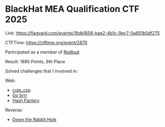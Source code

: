 # BlackHat MEA Qualification CTF 2025

Link: <https://flagyard.com/events/18db1658-bae2-4b1c-9ec7-0a851b5df275>

CTFTime: <https://ctftime.org/event/2876>

Participated as a member of [Redbud](https://ctftime.org/team/20555)

Result: 1885 Points, 9th Place

Solved challenges that I involved in:

Web:

- [cute_csp](./cute-csp.md)
- [Go brrr](./go-brrr.md)
- [Hash Factory](./hash-factory.md)

Reverse:

- [Down the Rabbit Hole](./down-the-rabbit-hole.md)
